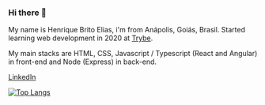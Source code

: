 ### Hi there 👋

My name is Henrique Brito Elias, i'm from Anápolis, Goiás, Brasil. Started learning web development in 2020 at [Trybe](https://www.betrybe.com/).

My main stacks are HTML, CSS, Javascript / Typescript (React and Angular) in front-end and Node (Express) in back-end.

[LinkedIn](https://www.linkedin.com/in/henrique-brito-elias/)

<!-- [![Henrique's GitHub stats](https://github-readme-stats.vercel.app/api?username=henriquebelias&theme=github_dark)](https://github.com/anuraghazra/github-readme-stats) -->

[![Top Langs](https://github-readme-stats.vercel.app/api/top-langs/?username=henriquebelias&layout=compact&theme=github_dark)](https://github.com/anuraghazra/github-readme-stats)



<!--
**henriquebelias/henriquebelias** is a ✨ _special_ ✨ repository because its `README.md` (this file) appears on your GitHub profile.

Here are some ideas to get you started:

- 🔭 I’m currently working on ...
- 🌱 I’m currently learning ...
- 👯 I’m looking to collaborate on ...
- 🤔 I’m looking for help with ...
- 💬 Ask me about ...
- 📫 How to reach me: ...
- 😄 Pronouns: ...
- ⚡ Fun fact: ...
-->
